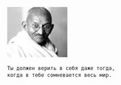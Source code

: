 <!--2016-04-17 10:03:20-->
<img src="gandi.jpg">

    Ты должен верить в себя даже тогда, 
    когда в тебе сомневается весь мир.
